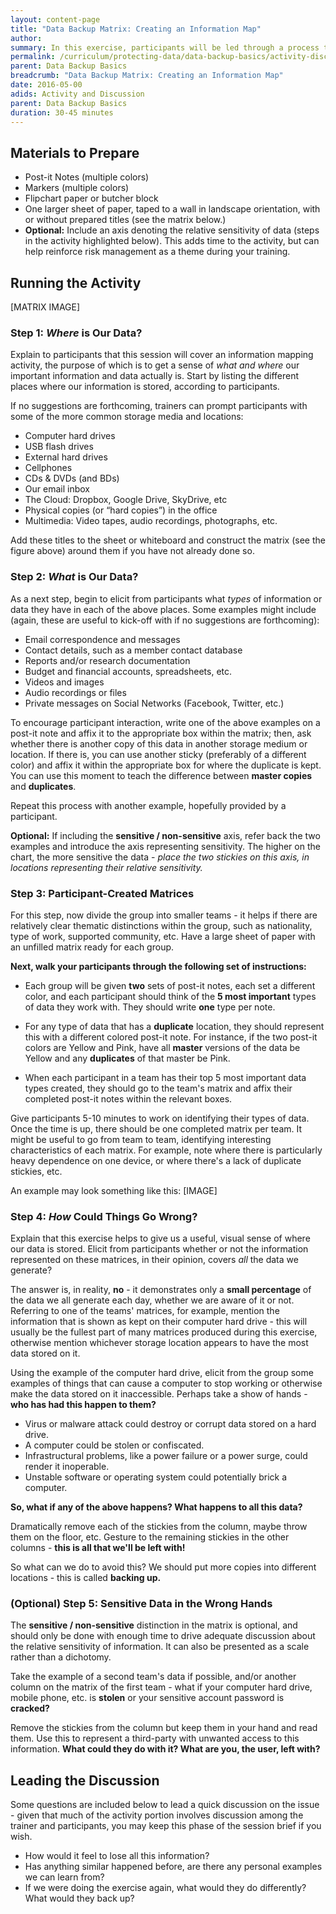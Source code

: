 ```yaml
---
layout: content-page
title: "Data Backup Matrix: Creating an Information Map"
author: 
summary: In this exercise, participants will be led through a process to think critically about the different *kinds* of data they store, *where* such data is stored, and what the potential *impact* of losing control of such data might be. The depth of discussion in this exercise will vary depending on group dynamics. In an ideal scenario, the participants have a high level of trust with each other and will be comfortable speaking freely. In situations in which participants are unfamiliar to one another, trainers may want to try to break a larger group up into teams or small groups that share similar situations.
permalink: /curriculum/protecting-data/data-backup-basics/activity-discussion/data-backup-matrix-information-map
parent: Data Backup Basics
breadcrumb: "Data Backup Matrix: Creating an Information Map"
date: 2016-05-00
adids: Activity and Discussion
parent: Data Backup Basics
duration: 30-45 minutes
---
```


## Materials to Prepare ##
- Post-it Notes (multiple colors)
- Markers (multiple colors)
- Flipchart paper or butcher block
- One larger sheet of paper, taped to a wall in landscape orientation, with or without prepared titles (see the matrix below.) 
- **Optional:** Include an axis denoting the relative sensitivity of data (steps in the activity highlighted below). This adds time to the activity, but can help reinforce risk management as a theme during your training.


## Running the Activity ##

[MATRIX IMAGE]

### Step 1: *Where* is Our Data? ###
Explain to participants that this session will cover an information mapping activity, the purpose of which is to get a sense of *what and where* our important information and data actually is. Start by listing the different places where our information is stored, according to participants.

If no suggestions are forthcoming, trainers can prompt participants with some of the more common storage media and locations:

- Computer hard drives
- USB flash drives
- External hard drives
- Cellphones
- CDs & DVDs (and BDs)
- Our email inbox
- The Cloud: Dropbox, Google Drive, SkyDrive, etc
- Physical copies (or “hard copies”) in the office
- Multimedia: Video tapes, audio recordings, photographs, etc.

Add these titles to the sheet or whiteboard and construct the matrix (see the figure above) around them if you have not already done so.

### Step 2: *What* is Our Data? ###

As a next step, begin to elicit from participants what *types* of information or data they have in each of the above places. Some examples might include (again, these are useful to kick-off with if no suggestions are forthcoming):

- Email correspondence and messages
- Contact details, such as a member contact database
- Reports and/or research documentation
- Budget and financial accounts, spreadsheets, etc.
- Videos and images
- Audio recordings or files
- Private messages on Social Networks (Facebook, Twitter, etc.)

To encourage participant interaction, write one of the above examples on a post-it note and affix it to the appropriate box within the matrix; then, ask whether there is another copy of this data in another storage medium or location. If there is, you can use another sticky (preferably of a different color) and affix it within the appropriate box for where the duplicate is kept. You can use this moment to teach the difference between **master copies** and **duplicates**.

Repeat this process with another example, hopefully provided by a participant.

**Optional:** If including the **sensitive / non-sensitive** axis, refer back the two examples and introduce the axis representing sensitivity. The higher on the chart, the more sensitive the data - *place the two stickies on this axis, in locations representing their relative sensitivity.*

### Step 3: Participant-Created Matrices ###

For this step, now divide the group into smaller teams - it helps if there are relatively clear thematic distinctions within the group, such as nationality, type of work, supported community, etc. Have a large sheet of paper with an unfilled matrix ready for each group.

**Next, walk your participants through the following set of instructions:**

- Each group will be given **two** sets of post-it notes, each set a different color, and each participant should think of the **5 most important** types of data they work with. They should write **one** type per note.

- For any type of data that has a **duplicate** location, they should represent this with a different colored post-it note. For instance, if the two post-it colors are Yellow and Pink, have all **master** versions of the data be Yellow and any **duplicates** of that master be Pink.

- When each participant in a team has their top 5 most important data types created, they should go to the team's matrix and affix their completed post-it notes within the relevant boxes.

Give participants 5-10 minutes to work on identifying their types of data. Once the time is up, there should be one completed matrix per team. It might be useful to go from team to team, identifying interesting characteristics of each matrix. For example, note where there is particularly heavy dependence on one device, or where there's a lack of duplicate stickies, etc.

An example may look something like this:
[IMAGE]

### Step 4: *How* Could Things Go Wrong? ###

Explain that this exercise helps to give us a useful, visual sense of where our data is stored. Elicit from participants whether or not the information represented on these matrices, in their opinion, covers *all* the data we generate? 

The answer is, in reality, **no** - it demonstrates only a **small percentage** of the data we all generate each day, whether we are aware of it or not. Referring to one of the teams' matrices, for example, mention the information that is shown as kept on their computer hard drive - this will usually be the fullest part of many matrices produced during this exercise, otherwise mention whichever storage location appears to have the most data stored on it.

Using the example of the computer hard drive, elicit from the group some examples of things that can cause a computer to stop working or otherwise make the data stored on it inaccessible. Perhaps take a show of hands - **who has had this happen to them?**

- 	Virus or malware attack could destroy or corrupt data stored on a hard drive.
- 	A computer could be stolen or confiscated.
- 	Infrastructural problems, like a power failure or a power surge, could render it inoperable.
- 	Unstable software or operating system could potentially brick a computer.

**So, what if any of the above happens? What happens to all this data?**

Dramatically remove each of the stickies from the column, maybe throw them on the floor, etc.
Gesture to the remaining stickies in the other columns - **this is all that we'll be left with!**

So what can we do to avoid this? We should put more copies into different locations - this is called **backing up.**

### (Optional) Step 5: Sensitive Data in the Wrong Hands ###

The **sensitive / non-sensitive** distinction in the matrix is optional, and should only be done with enough time to drive adequate discussion about the relative sensitivity of information. It can also be presented as a scale rather than a dichotomy.

Take the example of a second team's data if possible, and/or another column on the matrix of the first team - what if your computer hard drive, mobile phone, etc. is **stolen** or your  sensitive account password is **cracked?**

Remove the stickies from the column but keep them in your hand and read them. Use this to represent a third-party with unwanted access to this information. **What could they do with it? What are you, the user, left with?**

## Leading the Discussion ##

Some questions are included below to lead a quick discussion on the issue - given that much of the activity portion involves discussion among the trainer and participants, you may keep this phase of the session brief if you wish.

- How would it feel to lose all this information?
- Has anything similar happened before, are there any personal examples we can learn from?
- If we were doing the exercise again, what would they do differently? What would they back up?
